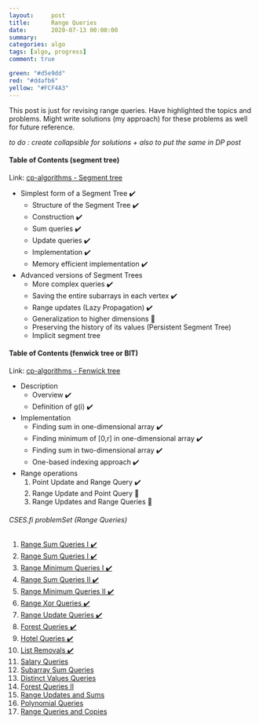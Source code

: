 ```yaml
---
layout:     post
title:      Range Queries
date:       2020-07-13 00:00:00
summary:    
categories: algo
tags: [algo, progress]
comment: true

green: "#d5e9dd"
red: "#ddafb6"
yellow: "#FCF4A3"
---
```


This post is just for revising range queries. Have highlighted the topics and problems. Might write solutions (my approach) for these problems as well for future reference. 

_to do : create collapsible for solutions + also to put the same in DP post_
 

#### Table of Contents (segment tree)
Link: [cp-algorithms - Segment tree](https://cp-algorithms.com/data_structures/segment_tree.html)

* Simplest form of a Segment Tree ✔️
    * Structure of the Segment Tree ✔️
    * Construction ✔️
    * Sum queries ✔️
    * Update queries ✔️
    * Implementation ✔️
    * Memory efficient implementation ✔️
* Advanced versions of Segment Trees
    * More complex queries ✔️
    * Saving the entire subarrays in each vertex ✔️ 
    * Range updates (Lazy Propagation) ✔️
    * Generalization to higher dimensions 📝
    * Preserving the history of its values (Persistent Segment Tree) 
    * Implicit segment tree 



#### Table of Contents (fenwick tree or BIT)
Link: [cp-algorithms - Fenwick tree](https://cp-algorithms.com/data_structures/fenwick.html)
* Description
    * Overview ✔️
    * Definition of g(i) ✔️
* Implementation
    * Finding sum in one-dimensional array ✔️
    * Finding minimum of [0,r] in one-dimensional array ✔️
    * Finding sum in two-dimensional array ✔️
    * One-based indexing approach ✔️
* Range operations
    1. Point Update and Range Query ✔️
    2. Range Update and Point Query 📝
    3. Range Updates and Range Queries 📝


###### CSES.fi problemSet (Range Queries)

1.  <a href="https://cses.fi/problemset/task/1646">Range Sum Queries I ✔️</a>
2.	<a href="https://cses.fi/problemset/task/1646">Range Sum Queries I ✔️</a>
3.	<a href="https://cses.fi/problemset/task/1647">Range Minimum Queries I ✔️</a>
4.	<a href="https://cses.fi/problemset/task/1648">Range Sum Queries II ✔️</a>
5.	<a href="https://cses.fi/problemset/task/1649">Range Minimum Queries II ✔️</a>
6.	<a href="https://cses.fi/problemset/task/1650">Range Xor Queries ✔️</a>
7.	<a href="https://cses.fi/problemset/task/1651">Range Update Queries ✔️</a>
8.	<a href="https://cses.fi/problemset/task/1652">Forest Queries ✔️</a>
9.	<a href="https://cses.fi/problemset/task/1143">Hotel Queries ✔️</a>
10.	<a href="https://cses.fi/problemset/task/1749">List Removals ✔️</a>
11.	<a href="https://cses.fi/problemset/task/1144">Salary Queries</a>
12.	<a href="https://cses.fi/problemset/task/1190">Subarray Sum Queries</a>
13.	<a href="https://cses.fi/problemset/task/1734">Distinct Values Queries</a>
14.	<a href="https://cses.fi/problemset/task/1739">Forest Queries II</a>
15.	<a href="https://cses.fi/problemset/task/1735">Range Updates and Sums</a>
16.	<a href="https://cses.fi/problemset/task/1736">Polynomial Queries</a>
17.	<a href="https://cses.fi/problemset/task/1737">Range Queries and Copies</a>
